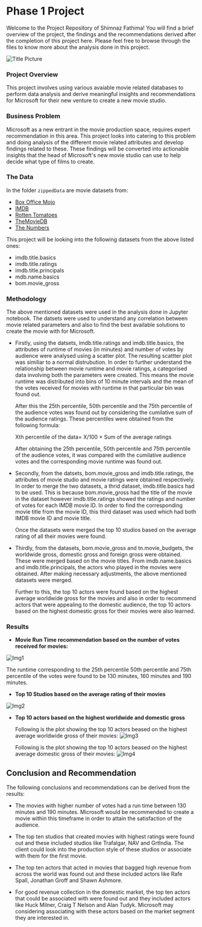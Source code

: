 # Phase 1 Project
Welcome to the Project Repository of Shimnaz Fathima! You will find a brief overview of the project, the findings and the recommendations derived after the completion of this project here. Please feel free to browse through the files to know more about the analysis done in this project.

![Title Picture](https://github.com/Shimnazzz/dsc-phase-1-project_data_8/assets/147800579/5cc5a12e-0043-4773-b67c-65ed34cbbbbe)


### Project Overview

This project involves using various avaiable movie related databases to perform data analysis and derive meaningful insights and recommendations for Microsoft for their new venture to create a new movie studio.

### Business Problem

Microsoft as a new entrant in the movie production space, requires expert recommendation in this area. This project looks into catering to this problem and doing analysis of the different movie related attributes and develop findings related to these. These findings will be converted into actionable insights that the head of Microsoft's new movie studio can use to help decide what type of films to create.

### The Data

In the folder `zippedData` are movie datasets from:

* [Box Office Mojo](https://www.boxofficemojo.com/)
* [IMDB](https://www.imdb.com/)
* [Rotten Tomatoes](https://www.rottentomatoes.com/)
* [TheMovieDB](https://www.themoviedb.org/)
* [The Numbers](https://www.the-numbers.com/)

This project will be looking into the following datasets from the above listed ones:

* imdb.title.basics
* imdb.title.ratings
* imdb.title.principals
* mdb.name.basics
* bom.movie_gross

### Methodology

The above mentioned datasets were used in the analysis done in Jupyter notebook. The datsets were used to understand any correlation between movie related parameters and also to find the best available solutions to create the movie with for Microsoft.

* Firstly, using the datsets, imdb.title.ratings and imdb.title.basics, the attributes of runtime of movies (in minutes) and number of votes by audience were analysed using a scatter plot. The resulting scattter plot was similiar to a normal distrubution. In order to further understand the relationship between movie runtime and movie ratings, a categorised data involving both the parameters were created. This means the movie runtime was distributed into bins of 10 minute intervals and the mean of the votes received for movies with runtime in that particular bin was found out. 

  After this the 25th percentile, 50th percentile and the 75th percentile of the audience votes was found out by considering the cumilative sum of the audience ratings. These percentiles were obtained from the following formula:

  Xth percentile of the data= X/100 × Sum of the average ratings

  After obtaining the 25th percentile, 50th percentile and 75th percentile of the audience votes, it was compared with the cumilative audience votes and the corresponding movie runtime was found out.

* Secondly, from the datsets, bom.movie_gross and imdb.title.ratings, the attributes of movie studio and movie ratings were obtained respectively. In order to merge the two datasets, a thrid dataset, imdb.title.basics had to be used. This is because bom.movie_gross had the title of the movie in the dataset however imdb.title.ratings showed the ratings and number of votes for each IMDB movie ID. In order to find the corresponding movie title from the movie ID, this third dataset was used which had both IMDB movie ID and movie title. 

  Once the datasets were merged the top 10 studios based on the average rating of all their movies were found.

* Thirdly, from the datasets, bom.movie_gross and tn.movie_budgets, the worldwide gross, domestic gross and foreign gross were obtained. These were merged based on the movie titles. From imdb.name.basics and imdb.title.principals, the actors who played in the movies were obtained. After making necessary adjustments, the above mentioned datasets were merged.

  Further to this, the top 10 actors were found based on the highest average worldwide gross for the movies and also in order to recommend actors that were appealing to the domestic audience, the top 10 actors based on the highest domestic gross for their movies were also learned.

### Results

* **Movie Run Time recommendation based on the number of votes received for movies:**
  
![Img1](https://github.com/Shimnazzz/dsc-phase-1-project_data_8/assets/147800579/7e5f98e6-4335-48d0-bf27-bf0373867d04)

  The runtime corresponding to the 25th percentile 50th percentile and 75th percentile of the votes were found to be 130 minutes, 160 minutes and 190 minutes.

* **Top 10 Studios based on the average rating of their movies**

![Img2](https://github.com/Shimnazzz/dsc-phase-1-project_data_8/assets/147800579/eb70f9e1-f28f-475f-bd7c-97f87b1846a3)

* **Top 10 actors based on the highest worldwide and domestic gross**

  Following is the plot showing the top 10 actors beased on the highest average worldwide gross of their movies:
![Img3](https://github.com/Shimnazzz/dsc-phase-1-project_data_8/assets/147800579/850b77ab-a190-45be-8f2b-2128a6f42d0f)

  Following is the plot showing the top 10 actors beased on the highest average domestic gross of their movies:
![Img4](https://github.com/Shimnazzz/dsc-phase-1-project_data_8/assets/147800579/a70ff1a6-e5c0-4e6b-90f5-8ecc883df7ef)


## Conclusion and Recommendation

The following conclusions and recommendations can be derived from the results:

* The movies with higher number of votes had a run time between 130 minutes and 190 minutes. Microsoft would be recommended to create a movie within this timeframe in order to attain the satisfaction of the audience.

* The top ten studios that created movies with highest ratings were found out and these included studios like Trafalgar, NAV and GrtIndia. The client could look into the production style of these studios or associate with them for the first movie.

* The top ten actors that acted in movies that bagged high revenue from across the world was found out and these included actors like Rafe Spall, Jonathan Groff and Shawn Ashmore.

* For good revenue collection in the domestic market, the top ten actors that could be associated with were found out and they included actors like Huck Milner, Craig T Nelson and Alan Tudyk. Microsoft may considering associating with these actors based on the market segment they are interested in.

